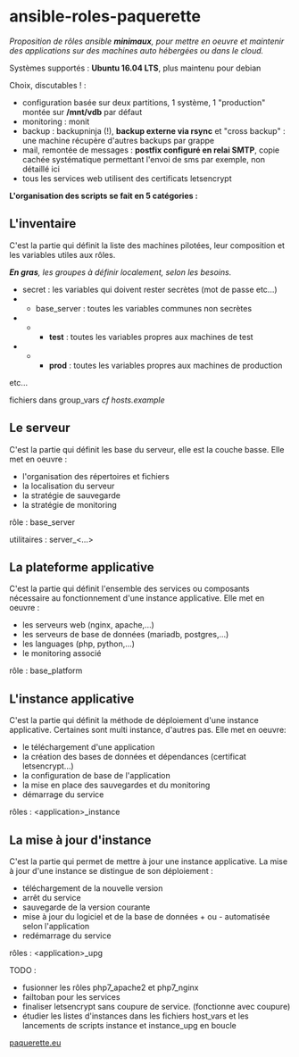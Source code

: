 # ansible-roles-paquerette

*Proposition de rôles ansible **minimaux**, pour mettre en oeuvre et maintenir des applications sur des machines auto hébergées ou dans le cloud.* 

Systèmes supportés : **Ubuntu 16.04 LTS**, plus maintenu pour debian

Choix, discutables ! :

- configuration basée sur deux partitions, 1 système, 1 "production" montée sur **/mnt/vdb** par défaut
- monitoring : monit
- backup : backupninja (!), **backup externe via rsync** et "cross backup" : une machine récupère d'autres backups par grappe
- mail, remontée de messages : **postfix configuré en relai SMTP**, copie cachée systématique permettant l'envoi de sms par exemple, non détaillé ici
- tous les services web utilisent des certificats letsencrypt

**L'organisation des scripts se fait en 5 catégories :**

## L'inventaire
C'est la partie qui définit la liste des machines pilotées, leur composition et les variables utiles aux rôles.

***En gras**, les groupes à définir localement, selon les besoins.* 
- secret : les variables qui doivent rester secrètes (mot de passe etc...)
- - base_server : toutes les variables communes non secrètes
- - - **test** : toutes les variables propres aux machines de test
- - - **prod** : toutes les variables propres aux machines de production

etc...

fichiers dans group_vars
*cf hosts.example*


## Le serveur
C'est la partie qui définit les base du serveur, elle est la couche basse. Elle met en oeuvre :
- l'organisation des répertoires et fichiers
- la localisation du serveur
- la stratégie de sauvegarde
- la stratégie de monitoring

rôle : base_server

utilitaires : server_\<...\>

## La plateforme applicative
C'est la partie qui définit l'ensemble des services ou composants nécessaire au fonctionnement d'une instance applicative. Elle met en oeuvre :
- les serveurs web (nginx, apache,...)
- les serveurs de base de données (mariadb, postgres,...)
- les languages (php, python,...)
- le monitoring associé

rôle : base_platform

## L'instance applicative
C'est la partie qui définit la méthode de déploiement d'une instance applicative. Certaines sont multi instance, d'autres pas. Elle met en oeuvre:
- le téléchargement d'une application
- la création des bases de données et dépendances (certificat letsencrypt...)
- la configuration de base de l'application
- la mise en place des sauvegardes et du monitoring
- démarrage du service

rôles : \<application\>_instance

## La mise à jour d'instance
C'est la partie qui permet de mettre à jour une instance applicative. La mise à jour d'une instance se distingue de son déploiement :
- téléchargement de la nouvelle version
- arrêt du service
- sauvegarde de la version courante
- mise à jour du logiciel et de la base de données + ou - automatisée selon l'application
- redémarrage du service

rôles : \<application\>_upg

TODO : 

- fusionner les rôles php7_apache2 et php7_nginx
- failtoban pour les services
- finaliser letsencrypt sans coupure de service. (fonctionne avec coupure)
- étudier les listes d'instances dans les fichiers host_vars et les lancements de scripts instance et instance_upg en boucle

[paquerette.eu](http://paquerette.eu)